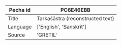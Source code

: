 |Pecha id | PC6E46EBB
| --- | --- 
|Title | Tarkaśāstra (reconstructed text) 
|Language | ['English', 'Sanskrit']
|Source | 'GRETIL'